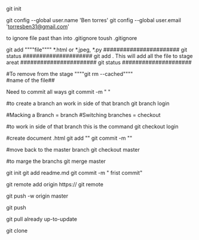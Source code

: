 git init

git config --global user.name 'Ben torres'
git config --global user.email 'torresben31@gmail.com'

to ignore file past than into .gitignore 
toush .gitignore 

git add """"file"""" *.html or *.jpeg, *.py
####################### git status #####################
git add . This will add all the file to stage areat
####################### git status #####################

#To remove from the stage 
""""git rm --cached""""    
#name of the file##

 Need to commit all ways
 git commit -m  " " 


#to create a branch an work in side of that branch 
git branch login


#Macking a Branch = branch
#Switching branches = checkout 



#to work in side of that branch this is the command 
git checkout login  

#create document 
.html
git add ""
git commit -m ""



#move back to the master branch
git checkout master


#to marge the branchs
git merge master


git init
git add readme.md
git commit -m " frist commit"

 
git remote add origin https://
git remote

git push -w origin master

git push 


git pull
already up-to-update


git clone

